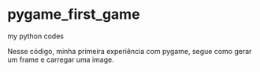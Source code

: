 # pygame_first_game
my python codes


Nesse código, minha primeira experiência com pygame, segue como gerar um frame e carregar uma image.

